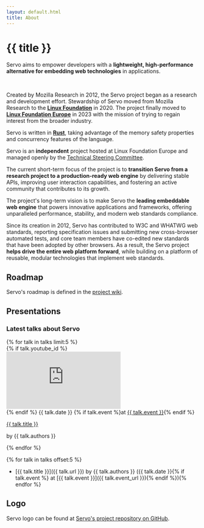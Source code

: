 ```yaml
---
layout: default.html
title: About
---
```


<div class="inner-container subpage-content">

<h1>{{ title }}</h1>
  <p class="subtitle">
    Servo aims to empower developers with a <strong>lightweight, high-performance alternative for embedding web technologies</strong> in applications.
  </p>
<br>

Created by Mozilla Research in 2012, the Servo project began as a research and development effort. Stewardship of Servo moved from Mozilla Research to the [**Linux Foundation**](https://www.linuxfoundation.org/) in 2020. The project finally moved to [**Linux Foundation Europe**](https://linuxfoundation.eu/) in 2023 with the mission of trying to regain interest from the broader industry.

Servo is written in [**Rust**](https://www.rust-lang.org/), taking advantage of the memory safety properties and concurrency features of the language.

Servo is an **independent** project hosted at Linux Foundation Europe and managed openly by the [Technical Steering Committee](https://github.com/servo/project/blob/main/governance/README.md).

The current short-term focus of the project is to **transition Servo from a research project to a production-ready web engine** by delivering stable APIs, improving user interaction capabilities, and fostering an active community that contributes to its growth.

The project's long-term vision is to make Servo the **leading embeddable web engine** that powers innovative applications and frameworks, offering unparalleled performance, stability, and modern web standards compliance.

Since its creation in 2012, Servo has contributed to W3C and WHATWG web standards, reporting specification issues and submitting new cross-browser automated tests, and core team members have co-edited new standards that have been adopted by other browsers. As a result, the Servo project **helps drive the entire web platform forward**, while building on a platform of reusable, modular technologies that implement web standards.

## Roadmap

Servo's roadmap is defined in the [project wiki](https://github.com/servo/servo/wiki/Roadmap).

## Presentations

<section class="section" aria-label="Latest talks about Servo">
  <div class="blog">
    <div class="inner-container">
      <h3>Latest talks about Servo</h3>
        <div class="blog-grid">
            {% for talk in talks limit:5 %}<div class="card">
                  <div class="card-content">
                    {% if talk.youtube_id %}<div class="card-image">
                      <iframe src="https://www.youtube.com/embed/{{ talk.youtube_id }}" title="YouTube video player" frameborder="0" allow="accelerometer; autoplay; clipboard-write; encrypted-media; gyroscope; picture-in-picture; web-share" referrerpolicy="strict-origin-when-cross-origin" allowfullscreen></iframe>
                    </div>{% endif %}<span class="tag">
                      {{ talk.date }}
                      {% if talk.event %}<span class="tag">at <a href="{{ talk.event_url }}">{{ talk.event }}</a></span>{% endif %}
                    </span>
                    <p class="post-title"><a href="{{ talk.url }}">{{ talk.title }}</a></p>
                    <p class="post-summary">by {{ talk.authors }}</p>
                  </div>
                </div>{% endfor %}
        </div>
      </div>
  </div>
</section>

{% for talk in talks offset:5 %}
* [{{ talk.title }}]({{ talk.url }}) by {{ talk.authors }} ({{ talk.date }}{% if talk.event %} at [{{ talk.event }}]({{ talk.event_url }}){% endif %}){% endfor %}

## Logo

Servo logo can be found at [Servo's project repository on GitHub](https://github.com/servo/project/tree/master/logo).

</div>